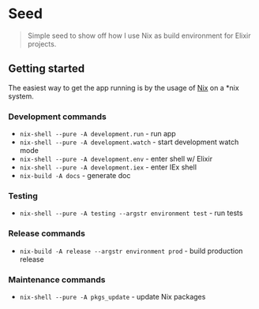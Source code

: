 # Seed

> Simple seed to show off how I use Nix as build environment for Elixir projects.

## Getting started

The easiest way to get the app running is by the usage of [Nix](https://nixos.org/nix/download.html) on a *nix system.

### Development commands
- `nix-shell --pure -A development.run` - run app
- `nix-shell --pure -A development.watch` - start development watch mode
- `nix-shell --pure -A development.env` - enter shell w/ Elixir
- `nix-shell --pure -A development.iex` - enter IEx shell
- `nix-build -A docs` - generate doc

### Testing
- `nix-shell --pure -A testing --argstr environment test` - run tests

### Release commands
- `nix-build -A release --argstr environment prod` - build production release

### Maintenance commands
- `nix-shell --pure -A pkgs_update` - update Nix packages
